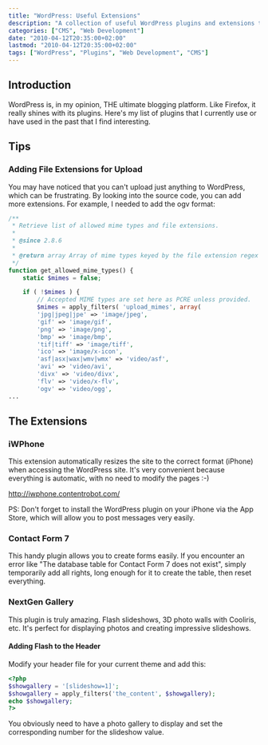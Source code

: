 ```yaml
---
title: "WordPress: Useful Extensions"
description: "A collection of useful WordPress plugins and extensions that can enhance your website's functionality."
categories: ["CMS", "Web Development"]
date: "2010-04-12T20:35:00+02:00"
lastmod: "2010-04-12T20:35:00+02:00"
tags: ["WordPress", "Plugins", "Web Development", "CMS"]
---
```


## Introduction

WordPress is, in my opinion, THE ultimate blogging platform. Like Firefox, it really shines with its plugins. Here's my list of plugins that I currently use or have used in the past that I find interesting.

## Tips

### Adding File Extensions for Upload

You may have noticed that you can't upload just anything to WordPress, which can be frustrating. By looking into the source code, you can add more extensions. For example, I needed to add the ogv format:

```php
/**
 * Retrieve list of allowed mime types and file extensions.
 *
 * @since 2.8.6
 *
 * @return array Array of mime types keyed by the file extension regex corresponding to those types.
 */
function get_allowed_mime_types() {
    static $mimes = false;

    if ( !$mimes ) {
        // Accepted MIME types are set here as PCRE unless provided.
        $mimes = apply_filters( 'upload_mimes', array(
        'jpg|jpeg|jpe' => 'image/jpeg',
        'gif' => 'image/gif',
        'png' => 'image/png',
        'bmp' => 'image/bmp',
        'tif|tiff' => 'image/tiff',
        'ico' => 'image/x-icon',
        'asf|asx|wax|wmv|wmx' => 'video/asf',
        'avi' => 'video/avi',
        'divx' => 'video/divx',
        'flv' => 'video/x-flv',
        'ogv' => 'video/ogg',
...
```

## The Extensions

### iWPhone

This extension automatically resizes the site to the correct format (iPhone) when accessing the WordPress site. It's very convenient because everything is automatic, with no need to modify the pages :-)

http://iwphone.contentrobot.com/

PS: Don't forget to install the WordPress plugin on your iPhone via the App Store, which will allow you to post messages very easily.

### Contact Form 7

This handy plugin allows you to create forms easily. If you encounter an error like "The database table for Contact Form 7 does not exist", simply temporarily add all rights, long enough for it to create the table, then reset everything.

### NextGen Gallery

This plugin is truly amazing. Flash slideshows, 3D photo walls with Cooliris, etc. It's perfect for displaying photos and creating impressive slideshows.

#### Adding Flash to the Header

Modify your header file for your current theme and add this:

```php
<?php
$showgallery = '[slideshow=1]';
$showgallery = apply_filters('the_content', $showgallery);
echo $showgallery;
?>
```

You obviously need to have a photo gallery to display and set the corresponding number for the slideshow value.
